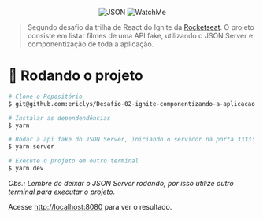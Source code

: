 <p align="center">
    <img src="https://user-images.githubusercontent.com/30418565/160103200-7353502c-f579-40f9-905a-75391194ccb0.png" alt="JSON"/>
   <img src="https://user-images.githubusercontent.com/30418565/160103205-516f8720-bc04-43b0-8dd7-a85bf268c307.png" alt="WatchMe"/>
</p>

> Segundo desafio da trilha de React do Ignite da [Rocketseat](https://github.com/Rocketseat). O projeto consiste em listar filmes de uma API fake, utilizando o JSON Server e componentização de toda a aplicação.
# :construction_worker: Rodando o projeto

```bash
# Clone o Repositório
$ git@github.com:ericlys/Desafio-02-ignite-componentizando-a-aplicacao.git
```

```bash
# Instalar as dependendências
$ yarn
```

```bash
# Rodar a api fake do JSON Server, iniciando o servidor na porta 3333:
$ yarn server
```

```bash
# Execute o projeto em outro terminal
$ yarn dev
```

_Obs.: Lembre de deixar o JSON Server rodando, por isso utilize outro terminal para executar o projeto._

Acesse <http://localhost:8080> para ver o resultado.

